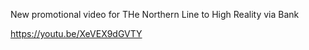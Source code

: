 

New promotional video for THe Northern Line to High Reality via Bank

https://youtu.be/XeVEX9dGVTY
